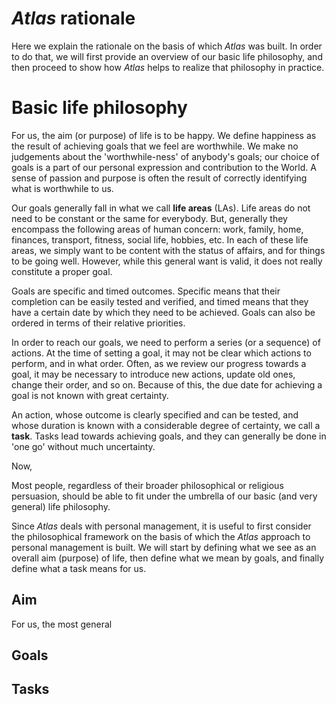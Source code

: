 # _Atlas_ rationale

Here we explain the rationale on the basis of which _Atlas_ was built. In order to do that, we will first provide an overview of our basic life philosophy, and then proceed to show how _Atlas_ helps to realize that philosophy in practice.

# Basic life philosophy

For us, the aim (or purpose) of life is to be happy. We define happiness as the result of achieving goals that we feel are worthwhile. We make no judgements about the 'worthwhile-ness' of anybody's goals; our choice of goals is a part of our personal expression and contribution to the World. A sense of passion and purpose is often the result of correctly identifying what is worthwhile to us.

Our goals generally fall in what we call **life areas** (LAs). Life areas do not need to be constant or the same for everybody. But, generally they encompass the following areas of human concern: work, family, home, finances, transport, fitness, social life, hobbies, etc. In each of these life areas, we simply want to be content with the status of affairs, and for things to be going well. However, while this general want is valid, it does not really constitute a proper goal.

Goals are specific and timed outcomes. Specific means that their completion can be easily tested and verified, and timed means that they have a certain date by which they need to be achieved. Goals can also be ordered in terms of their relative priorities.

In order to reach our goals, we need to perform a series (or a sequence) of actions. At the time of setting a goal, it may not be clear which actions to perform, and in what order. Often, as we review our progress towards a goal, it may be necessary to introduce new actions, update old ones, change their order, and so on. Because of this, the due date for achieving a goal is not known with great certainty.

An action, whose outcome is clearly specified and can be tested, and whose duration is known with a considerable degree of certainty, we call a **task**. Tasks lead towards achieving goals, and they can generally be done in 'one go' without much uncertainty.

Now, 



Most people, regardless of their broader philosophical or religious persuasion, should be able to fit under the umbrella of our basic (and very general) life philosophy.

Since _Atlas_ deals with personal management, it is useful to first consider the philosophical framework on the basis of which the _Atlas_ approach to personal management is built. We will start by defining what we see as an overall aim (purpose) of life, then define what we mean by goals, and finally define what a task means for us.

## Aim

For us, the most general 

## Goals

## Tasks


